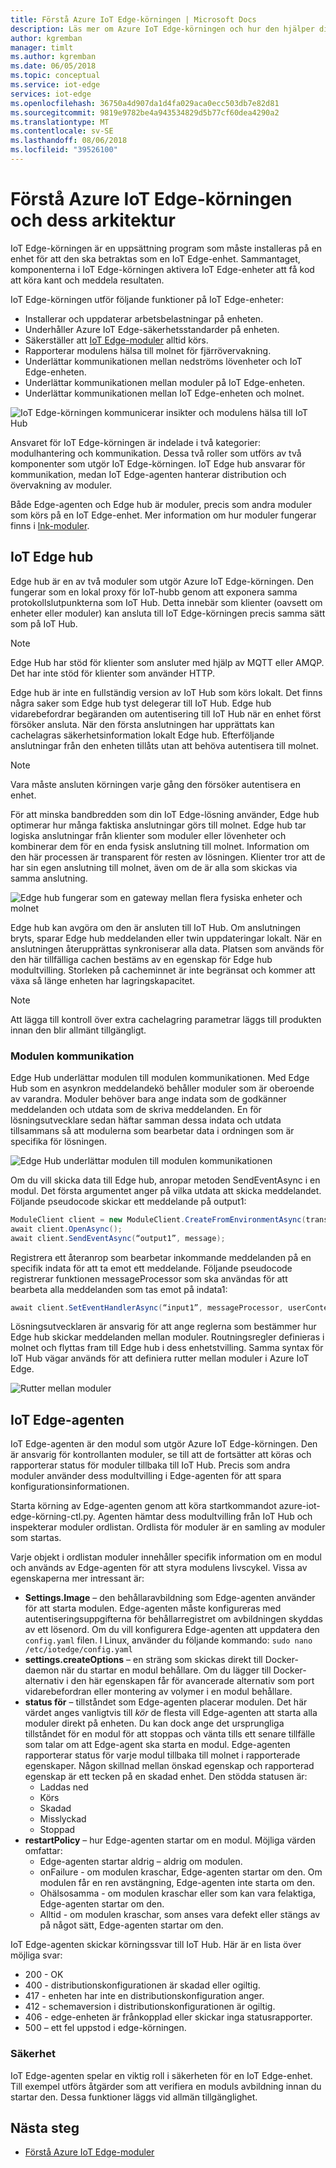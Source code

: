 ```yaml
---
title: Förstå Azure IoT Edge-körningen | Microsoft Docs
description: Läs mer om Azure IoT Edge-körningen och hur den hjälper dina gränsenheter
author: kgremban
manager: timlt
ms.author: kgremban
ms.date: 06/05/2018
ms.topic: conceptual
ms.service: iot-edge
services: iot-edge
ms.openlocfilehash: 36750a4d907da1d4fa029aca0ecc503db7e82d81
ms.sourcegitcommit: 9819e9782be4a943534829d5b77cf60dea4290a2
ms.translationtype: MT
ms.contentlocale: sv-SE
ms.lasthandoff: 08/06/2018
ms.locfileid: "39526100"
---
```

# <a name="understand-the-azure-iot-edge-runtime-and-its-architecture"></a>Förstå Azure IoT Edge-körningen och dess arkitektur

IoT Edge-körningen är en uppsättning program som måste installeras på en enhet för att den ska betraktas som en IoT Edge-enhet. Sammantaget, komponenterna i IoT Edge-körningen aktivera IoT Edge-enheter att få kod att köra kant och meddela resultaten. 

IoT Edge-körningen utför följande funktioner på IoT Edge-enheter:

* Installerar och uppdaterar arbetsbelastningar på enheten.
* Underhåller Azure IoT Edge-säkerhetsstandarder på enheten.
* Säkerställer att [IoT Edge-moduler][lnk-moduler] alltid körs.
* Rapporterar modulens hälsa till molnet för fjärrövervakning.
* Underlättar kommunikationen mellan nedströms lövenheter och IoT Edge-enheten.
* Underlättar kommunikationen mellan moduler på IoT Edge-enheten.
* Underlättar kommunikationen mellan IoT Edge-enheten och molnet.

![IoT Edge-körningen kommunicerar insikter och modulens hälsa till IoT Hub][1]

Ansvaret för IoT Edge-körningen är indelade i två kategorier: modulhantering och kommunikation. Dessa två roller som utförs av två komponenter som utgör IoT Edge-körningen. IoT Edge hub ansvarar för kommunikation, medan IoT Edge-agenten hanterar distribution och övervakning av moduler. 

Både Edge-agenten och Edge hub är moduler, precis som andra moduler som körs på en IoT Edge-enhet. Mer information om hur moduler fungerar finns i [lnk-moduler]. 

## <a name="iot-edge-hub"></a>IoT Edge hub

Edge hub är en av två moduler som utgör Azure IoT Edge-körningen. Den fungerar som en lokal proxy för IoT-hubb genom att exponera samma protokollslutpunkterna som IoT Hub. Detta innebär som klienter (oavsett om enheter eller moduler) kan ansluta till IoT Edge-körningen precis samma sätt som på IoT Hub. 

>[!NOTE]
>Edge Hub har stöd för klienter som ansluter med hjälp av MQTT eller AMQP. Det har inte stöd för klienter som använder HTTP. 

Edge hub är inte en fullständig version av IoT Hub som körs lokalt. Det finns några saker som Edge hub tyst delegerar till IoT Hub. Edge hub vidarebefordrar begäranden om autentisering till IoT Hub när en enhet först försöker ansluta. När den första anslutningen har upprättats kan cachelagras säkerhetsinformation lokalt Edge hub. Efterföljande anslutningar från den enheten tillåts utan att behöva autentisera till molnet. 

>[!NOTE]
>Vara måste ansluten körningen varje gång den försöker autentisera en enhet.

För att minska bandbredden som din IoT Edge-lösning använder, Edge hub optimerar hur många faktiska anslutningar görs till molnet. Edge hub tar logiska anslutningar från klienter som moduler eller lövenheter och kombinerar dem för en enda fysisk anslutning till molnet. Information om den här processen är transparent för resten av lösningen. Klienter tror att de har sin egen anslutning till molnet, även om de är alla som skickas via samma anslutning. 

![Edge hub fungerar som en gateway mellan flera fysiska enheter och molnet][2]

Edge hub kan avgöra om den är ansluten till IoT Hub. Om anslutningen bryts, sparar Edge hub meddelanden eller twin uppdateringar lokalt. När en anslutningen återupprättas synkroniserar alla data. Platsen som används för den här tillfälliga cachen bestäms av en egenskap för Edge hub modultvilling. Storleken på cacheminnet är inte begränsat och kommer att växa så länge enheten har lagringskapacitet. 

>[!NOTE]
>Att lägga till kontroll över extra cachelagring parametrar läggs till produkten innan den blir allmänt tillgängligt.

### <a name="module-communication"></a>Modulen kommunikation

Edge Hub underlättar modulen till modulen kommunikationen. Med Edge Hub som en asynkron meddelandekö behåller moduler som är oberoende av varandra. Moduler behöver bara ange indata som de godkänner meddelanden och utdata som de skriva meddelanden. En för lösningsutvecklare sedan häftar samman dessa indata och utdata tillsammans så att modulerna som bearbetar data i ordningen som är specifika för lösningen. 

![Edge Hub underlättar modulen till modulen kommunikationen][3]

Om du vill skicka data till Edge hub, anropar metoden SendEventAsync i en modul. Det första argumentet anger på vilka utdata att skicka meddelandet. Följande pseudocode skickar ett meddelande på output1:

   ```csharp
   ModuleClient client = new ModuleClient.CreateFromEnvironmentAsync(transportSettings); 
   await client.OpenAsync(); 
   await client.SendEventAsync(“output1”, message); 
   ```

Registrera ett återanrop som bearbetar inkommande meddelanden på en specifik indata för att ta emot ett meddelande. Följande pseudocode registrerar funktionen messageProcessor som ska användas för att bearbeta alla meddelanden som tas emot på indata1:

   ```csharp
   await client.SetEventHandlerAsync(“input1”, messageProcessor, userContext);
   ```

Lösningsutvecklaren är ansvarig för att ange reglerna som bestämmer hur Edge hub skickar meddelanden mellan moduler. Routningsregler definieras i molnet och flyttas fram till Edge hub i dess enhetstvilling. Samma syntax för IoT Hub vägar används för att definiera rutter mellan moduler i Azure IoT Edge. 

<!--- For more info on how to declare routes between modules, see []. --->   

![Rutter mellan moduler][4]

## <a name="iot-edge-agent"></a>IoT Edge-agenten

IoT Edge-agenten är den modul som utgör Azure IoT Edge-körningen. Den är ansvarig för kontrollanten moduler, se till att de fortsätter att köras och rapporterar status för moduler tillbaka till IoT Hub. Precis som andra moduler använder dess modultvilling i Edge-agenten för att spara konfigurationsinformationen. 

Starta körning av Edge-agenten genom att köra startkommandot azure-iot-edge-körning-ctl.py. Agenten hämtar dess modultvilling från IoT Hub och inspekterar moduler ordlistan. Ordlista för moduler är en samling av moduler som startas. 

Varje objekt i ordlistan moduler innehåller specifik information om en modul och används av Edge-agenten för att styra modulens livscykel. Vissa av egenskaperna mer intressant är: 

* **Settings.Image** – den behållaravbildning som Edge-agenten använder för att starta modulen. Edge-agenten måste konfigureras med autentiseringsuppgifterna för behållarregistret om avbildningen skyddas av ett lösenord. Om du vill konfigurera Edge-agenten att uppdatera den `config.yaml` filen. I Linux, använder du följande kommando: `sudo nano /etc/iotedge/config.yaml`
* **settings.createOptions** – en sträng som skickas direkt till Docker-daemon när du startar en modul behållare. Om du lägger till Docker-alternativ i den här egenskapen får för avancerade alternativ som port vidarebefordran eller montering av volymer i en modul behållare.  
* **status för** – tillståndet som Edge-agenten placerar modulen. Det här värdet anges vanligtvis till *kör* de flesta vill Edge-agenten att starta alla moduler direkt på enheten. Du kan dock ange det ursprungliga tillståndet för en modul för att stoppas och vänta tills ett senare tillfälle som talar om att Edge-agent ska starta en modul. Edge-agenten rapporterar status för varje modul tillbaka till molnet i rapporterade egenskaper. Någon skillnad mellan önskad egenskap och rapporterad egenskap är ett tecken på en skadad enhet. Den stödda statusen är:
   * Laddas ned
   * Körs
   * Skadad
   * Misslyckad
   * Stoppad
* **restartPolicy** – hur Edge-agenten startar om en modul. Möjliga värden omfattar:
   * Edge-agenten startar aldrig – aldrig om modulen.
   * onFailure - om modulen kraschar, Edge-agenten startar om den. Om modulen får en ren avstängning, Edge-agenten inte starta om den.
   * Ohälsosamma - om modulen kraschar eller som kan vara felaktiga, Edge-agenten startar om den.
   * Alltid - om modulen kraschar, som anses vara defekt eller stängs av på något sätt, Edge-agenten startar om den. 

IoT Edge-agenten skickar körningssvar till IoT Hub. Här är en lista över möjliga svar:
  * 200 - OK
  * 400 - distributionskonfigurationen är skadad eller ogiltig.
  * 417 - enheten har inte en distributionskonfiguration anger.
  * 412 - schemaversion i distributionskonfigurationen är ogiltig.
  * 406 - edge-enheten är frånkopplad eller skickar inga statusrapporter.
  * 500 – ett fel uppstod i edge-körningen.

### <a name="security"></a>Säkerhet

IoT Edge-agenten spelar en viktig roll i säkerheten för en IoT Edge-enhet. Till exempel utförs åtgärder som att verifiera en moduls avbildning innan du startar den. Dessa funktioner läggs vid allmän tillgänglighet. 

<!-- For more information about the Azure IoT Edge security framework, see []. -->

## <a name="next-steps"></a>Nästa steg

- [Förstå Azure IoT Edge-moduler][lnk-moduler]

<!-- Images -->
[1]: ./media/iot-edge-runtime/Pipeline.png
[2]: ./media/iot-edge-runtime/Gateway.png
[3]: ./media/iot-edge-runtime/ModuleEndpoints.png
[4]: ./media/iot-edge-runtime/ModuleEndpointsWithRoutes.png

<!-- Links -->
[lnk-moduler]: iot-edge-modules.md

